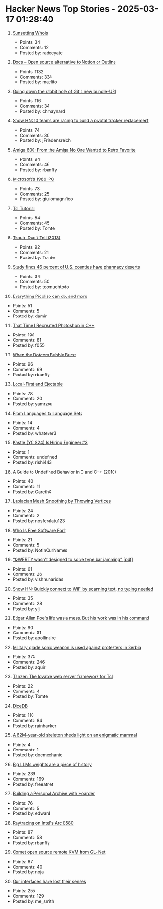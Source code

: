 # Hacker News Top Stories - 2025-03-17 01:28:40

1. [Sunsetting Whois](https://www.icann.org/en/announcements/details/icann-update-launching-rdap-sunsetting-whois-27-01-2025-en)
   - Points: 34
   - Comments: 12
   - Posted by: radeeyate

2. [Docs – Open source alternative to Notion or Outline](https://github.com/suitenumerique/docs)
   - Points: 1132
   - Comments: 334
   - Posted by: maelito

3. [Going down the rabbit hole of Git's new bundle-URI](https://blog.gitbutler.com/going-down-the-rabbit-hole-of-gits-new-bundle-uri/)
   - Points: 116
   - Comments: 34
   - Posted by: chmaynard

4. [Show HN: 10 teams are racing to build a pivotal tracker replacement](https://bye-tracker.net)
   - Points: 74
   - Comments: 30
   - Posted by: jFriedensreich

5. [Amiga 600: From the Amiga No One Wanted to Retro Favorite](https://dfarq.homeip.net/amiga-600-the-amiga-no-one-wanted/)
   - Points: 94
   - Comments: 46
   - Posted by: rbanffy

6. [Microsoft's 1986 IPO](https://dfarq.homeip.net/microsofts-1986-ipo/)
   - Points: 73
   - Comments: 25
   - Posted by: giuliomagnifico

7. [Tcl Tutorial](https://www.tcl-lang.org/man/tcl8.5/tutorial/tcltutorial.html)
   - Points: 84
   - Comments: 45
   - Posted by: Tomte

8. [Teach, Don't Tell (2013)](https://stevelosh.com/blog/2013/09/teach-dont-tell/)
   - Points: 92
   - Comments: 21
   - Posted by: Tomte

9. [Study finds 46 percent of U.S. counties have pharmacy deserts](https://www.ncpa.org/newsroom/qam/2024/08/28/study-finds-46-percent-us-counties-have-pharmacy-deserts)
   - Points: 34
   - Comments: 50
   - Posted by: toomuchtodo

10. [Everything Picolisp can do, and more](https://picolisp.com/wiki/?Documentation)
   - Points: 51
   - Comments: 5
   - Posted by: damir

11. [That Time I Recreated Photoshop in C++](https://f055.net/technology/that-time-i/that-time-i-recreated-photoshop-in-c/)
   - Points: 196
   - Comments: 81
   - Posted by: f055

12. [When the Dotcom Bubble Burst](https://dfarq.homeip.net/when-the-dotcom-bubble-burst/)
   - Points: 96
   - Comments: 69
   - Posted by: rbanffy

13. [Local-First and Ejectable](https://thymer.com/local-first-ejectable)
   - Points: 78
   - Comments: 20
   - Posted by: yamrzou

14. [From Languages to Language Sets](https://gist.github.com/xixixao/8e363dbd3663b6729cd5b6d74dbbf9d4)
   - Points: 14
   - Comments: 4
   - Posted by: whatever3

15. [Kastle (YC S24) Is Hiring Engineer #3](https://www.ycombinator.com/companies/kastle/jobs/XSq5nJT-founding-applied-ai-engineer-at-kastle)
   - Points: 1
   - Comments: undefined
   - Posted by: rishi443

16. [A Guide to Undefined Behavior in C and C++ (2010)](https://blog.regehr.org/archives/213)
   - Points: 40
   - Comments: 11
   - Posted by: GarethX

17. [Laplacian Mesh Smoothing by Throwing Vertices](https://nosferalatu.com/./LaplacianMeshSmoothing.html)
   - Points: 24
   - Comments: 2
   - Posted by: nosferalatu123

18. [Who Is Free Software For?](https://tante.cc/2025/03/03/who-is-free-software-for/)
   - Points: 21
   - Comments: 5
   - Posted by: NotInOurNames

19. [“QWERTY wasn't designed to solve type bar jamming” [pdf]](https://repository.kulib.kyoto-u.ac.jp/dspace/bitstream/2433/139379/1/42_161.pdf)
   - Points: 61
   - Comments: 26
   - Posted by: vishnuharidas

20. [Show HN: Quickly connect to WiFi by scanning text, no typing needed](https://github.com/yilinjuang/wify)
   - Points: 35
   - Comments: 28
   - Posted by: ylj

21. [Edgar Allan Poe's life was a mess. But his work was in his command](https://www.washingtonpost.com/books/2025/03/13/edgar-allan-poe-biography-kopley-review/)
   - Points: 90
   - Comments: 51
   - Posted by: apollinaire

22. [Military grade sonic weapon is used against protesters in Serbia](https://twitter.com/nexta_tv/status/1901244199220982213)
   - Points: 374
   - Comments: 246
   - Posted by: aquir

23. [Tänzer: The lovable web server framework for Tcl](https://tanzer.io/)
   - Points: 22
   - Comments: 4
   - Posted by: Tomte

24. [DiceDB](https://dicedb.io/)
   - Points: 110
   - Comments: 84
   - Posted by: rainhacker

25. [A 62M-year-old skeleton sheds light on an enigmatic mammal](https://www.sciencedaily.com/releases/2025/03/250311121514.htm)
   - Points: 4
   - Comments: 1
   - Posted by: docmechanic

26. [Big LLMs weights are a piece of history](https://antirez.com/news/147)
   - Points: 239
   - Comments: 169
   - Posted by: freeatnet

27. [Building a Personal Archive with Hoarder](https://brainsteam.co.uk/2025/2/15/personal-archive-hoarder/)
   - Points: 76
   - Comments: 5
   - Posted by: edward

28. [Raytracing on Intel's Arc B580](https://chipsandcheese.com/p/raytracing-on-intels-arc-b580)
   - Points: 87
   - Comments: 58
   - Posted by: rbanffy

29. [Comet open source remote KVM from GL-iNet](https://www.gl-inet.com/products/gl-rm1/)
   - Points: 67
   - Comments: 40
   - Posted by: noja

30. [Our interfaces have lost their senses](https://wattenberger.com/thoughts/our-interfaces-have-lost-their-senses)
   - Points: 255
   - Comments: 129
   - Posted by: me_smith

